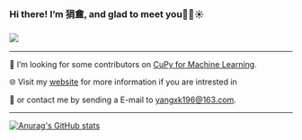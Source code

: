 ### Hi there! I’m 狷盦, and glad to meet you👋😀☀
### <img src="https://img.shields.io/badge/%E2%9D%A4-Python--Stata--Mplus-red">
<hr>

👀 I’m looking for some contributors on [CuPy for Machine Learning](https://github.com/ImJuanan/cupyml).  

🌐 Visit my [website](www.yangxk196.com) for more information if you are intrested in  

📧 or contact me by sending a E-mail to yangxk196@163.com.
<hr>  

[![Anurag's GitHub stats](https://github-readme-stats.vercel.app/api?username=ImJuanan&hide=contribs,prs&show_icons=true&bg_color=135,F05F57,360940&text_color=f4f4f4&title_color=f4f4f4&icon_color=f4f4f4)](https://github.com/anuraghazra/github-readme-stats)
